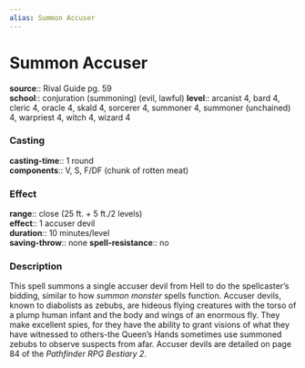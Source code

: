 ```yaml
---
alias: Summon Accuser
---
```


# Summon Accuser 

**source**:: Rival Guide pg. 59  
**school**:: conjuration (summoning) (evil, lawful)
**level**:: arcanist 4, bard 4, cleric 4, oracle 4, skald 4, sorcerer 4, summoner 4, summoner (unchained) 4, warpriest 4, witch 4, wizard 4

### Casting 

**casting-time**:: 1 round  
**components**:: V, S, F/DF (chunk of rotten meat)

### Effect 

**range**:: close (25 ft. + 5 ft./2 levels)  
**effect**:: 1 accuser devil  
**duration**:: 10 minutes/level  
**saving-throw**:: none
**spell-resistance**:: no

### Description 

This spell summons a single accuser devil from Hell to do the spellcaster’s bidding, similar to how *summon monster* spells function. Accuser devils, known to diabolists as zebubs, are hideous flying creatures with the torso of a plump human infant and the body and wings of an enormous fly. They make excellent spies, for they have the ability to grant visions of what they have witnessed to others-the Queen’s Hands sometimes use summoned zebubs to observe suspects from afar. Accuser devils are detailed on page 84 of the *Pathfinder RPG Bestiary 2*.
